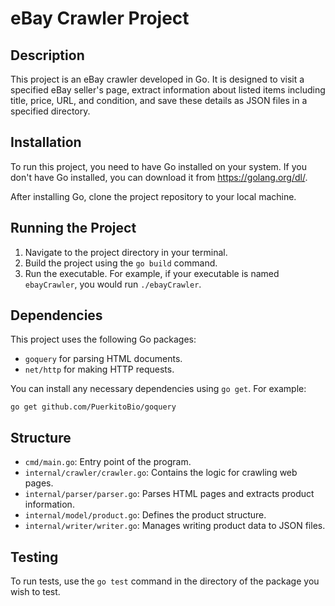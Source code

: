 
# eBay Crawler Project

## Description
This project is an eBay crawler developed in Go. It is designed to visit a specified eBay seller's page, extract information about listed items including title, price, URL, and condition, and save these details as JSON files in a specified directory.

## Installation

To run this project, you need to have Go installed on your system. If you don't have Go installed, you can download it from https://golang.org/dl/.

After installing Go, clone the project repository to your local machine.

## Running the Project

1. Navigate to the project directory in your terminal.
2. Build the project using the `go build` command.
3. Run the executable. For example, if your executable is named `ebayCrawler`, you would run `./ebayCrawler`.

## Dependencies

This project uses the following Go packages:
- `goquery` for parsing HTML documents.
- `net/http` for making HTTP requests.

You can install any necessary dependencies using `go get`. For example:
```
go get github.com/PuerkitoBio/goquery
```

## Structure

- `cmd/main.go`: Entry point of the program.
- `internal/crawler/crawler.go`: Contains the logic for crawling web pages.
- `internal/parser/parser.go`: Parses HTML pages and extracts product information.
- `internal/model/product.go`: Defines the product structure.
- `internal/writer/writer.go`: Manages writing product data to JSON files.

## Testing

To run tests, use the `go test` command in the directory of the package you wish to test.

